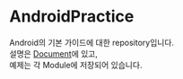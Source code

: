 # AndroidPractice

Android의 기본 가이드에 대한 repository입니다.  
설명은 [Document](./Document)에 있고,  
예제는 각 Module에 저장되어 있습니다.
